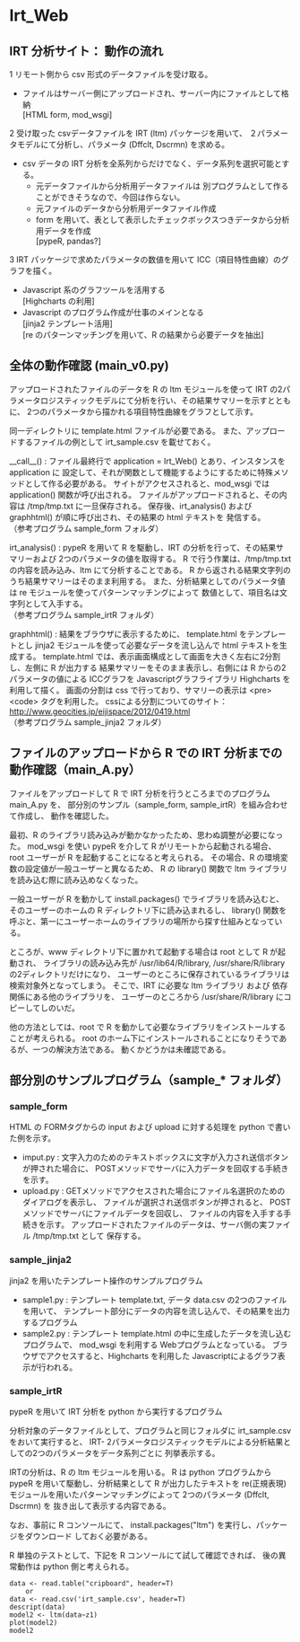 # Irt_Web

## IRT 分析サイト： 動作の流れ

1 リモート側から csv 形式のデータファイルを受け取る。  
  - ファイルはサーバー側にアップロードされ、サーバー内にファイルとして格納  
  [HTML form, mod_wsgi]
  
2 受け取った csvデータファイルを IRT (ltm) パッケージを用いて、
２パラメータモデルにて分析し、パラメータ (Dffclt, Dscrmn) を求める。  
  - csv データの IRT 分析を全系列からだけでなく、データ系列を選択可能とする。
    + 元データファイルから分析用データファイルは
別プログラムとして作ることができそうなので、今回は作らない。  
    + 元ファイルのデータから分析用データファイル作成  
    + form を用いて、表として表示したチェックボックスつきデータから分析用データを作成  
[pypeR, pandas?]

3 IRT パッケージで求めたパラメータの数値を用いて ICC（項目特性曲線）のグラフを描く。  
  - Javascript 系のグラフツールを活用する  
  [Highcharts の利用]  
  - Javascript のプログラム作成が仕事のメインとなる  
  [jinja2 テンプレート活用]  
    [re のパターンマッチングを用いて、R の結果から必要データを抽出]

## 全体の動作確認 (main_v0.py) ##

アップロードされたファイルのデータを R の ltm モジュールを使って 
IRT の2パラメータロジスティックモデルにて分析を行い、その結果サマリーを示すとともに、
2つのパラメータから描かれる項目特性曲線をグラフとして示す。

同一ディレクトリに template.html ファイルが必要である。
また、アップロードするファイルの例として irt_sample.csv を載せておく。

\_\_call\_\_() : ファイル最終行で application = Irt_Web() とあり、インスタンスを application に
設定して、それが関数として機能するようにするために特殊メソッドとして作る必要がある。
サイトがアクセスされると、mod_wsgi では application() 関数が呼び出される。
ファイルがアップロードされると、その内容は /tmp/tmp.txt に一旦保存される。
保存後、irt_analysis() および graphhtml() が順に呼び出され、その結果の html テキストを
発信する。  
（参考プログラム sample_form フォルダ）

irt_analysis() : pypeR を用いて R を駆動し、IRT の分析を行って、その結果サマリーおよび
2つのパラメータの値を取得する。
R で行う作業は、/tmp/tmp.txt の内容を読み込み、ltm にて分析することである。
R から返される結果文字列のうち結果サマリーはそのまま利用する。
また、分析結果としてのパラメータ値は re モジュールを使ってパターンマッチングによって
数値として、項目名は文字列として入手する。  
（参考プログラム sample_irtR フォルダ）

graphhtml() : 結果をブラウザに表示するために、 template.html をテンプレートとし 
jinja2 モジュールを使って必要なデータを流し込んで html テキストを生成する。
template.html では、表示画面構成として画面を大きく左右に2分割し、左側に R が出力する
結果サマリーをそのまま表示し、右側には R からの2パラメータの値による ICCグラフを
Javascriptグラフライブラリ Highcharts を利用して描く。
画面の分割は css で行っており、サマリーの表示は \<pre>\<code> タグを利用した。
cssによる分割についてのサイト： http://www.geocities.jp/eijispace/2012/0419.html  
（参考プログラム sample_jinja2 フォルダ）

## ファイルのアップロードから R での IRT 分析までの動作確認（main_A.py）

ファイルをアップロードして R で IRT 分析を行うところまでのプログラム main_A.py を、
部分別のサンプル（sample_form, sample_irtR）を組み合わせて作成し、
動作を確認した。

最初、R のライブラリ読み込みが動かなかったため、思わぬ調整が必要になった。
mod_wsgi を使い pypeR を介して R がリモートから起動される場合、
root ユーザーが R を起動することになると考えられる。
その場合、R の環境変数の設定値が一般ユーザーと異なるため、
R の library() 関数で ltm ライブラリを読み込む際に読み込めなくなった。

一般ユーザーが R を動かして install.packages() でライブラリを読み込むと、
そのユーザーのホームの R ディレクトリ下に読み込まれるし、
library() 関数を呼ぶと、第一にユーザーホームのライブラリの場所から探す仕組みとなっている。

ところが、www ディレクトリ下に置かれて起動する場合は root として R が起動され、
ライブラリの読み込み先が /usr/lib64/R/library, /usr/share/R/library の2ディレクトリだけになり、
ユーザーのところに保存されているライブラリは検索対象外となってしまう。
そこで、IRT に必要な ltm ライブラリ および 依存関係にある他のライブラリを、
ユーザーのところから /usr/share/R/library にコピーしてしのいだ。

他の方法としては、root で R を動かして必要なライブラリをインストールすることが考えられる。
root のホーム下にインストールされることになりそうであるが、一つの解決方法である。
動くかどうかは未確認である。

    
    
## 部分別のサンプルプログラム（sample_* フォルダ）

### sample_form

HTML の FORMタグからの input および upload に対する処理を
python で書いた例を示す。

  * imput.py : 文字入力のためのテキストボックスに文字が入力され送信ボタンが押された場合に、
POSTメソッドでサーバに入力データを回収する手続きを示す。  
  * upload.py : GETメソッドでアクセスされた場合にファイル名選択のためのダイアログを表示し、
ファイルが選択され送信ボタンが押されると、 POSTメソッドでサーバにファイルデータを回収し、 
ファイルの内容を入手する手続きを示す。
アップロードされたファイルのデータは、サーバ側の実ファイル /tmp/tmp.txt として
保存する。


### sample_jinja2

jinja2 を用いたテンプレート操作のサンプルプログラム

  * sample1.py : テンプレート template.txt, データ data.csv の2つのファイルを用いて、
テンプレート部分にデータの内容を流し込んで、その結果を出力するプログラム  
  * sample2.py : テンプレート template.html の中に生成したデータを流し込むプログラムで、
mod_wsgi を利用する Webプログラムとなっている。
ブラウザでアクセスすると、Highcharts を利用した Javascriptによるグラフ表示が行われる。

### sample_irtR

pypeR を用いて IRT 分析を python から実行するプログラム

分析対象のデータファイルとして、プログラムと同じフォルダに irt_sample.csv をおいて実行すると、
IRT- 2パラメータロジスティックモデルによる分析結果としての2つのパラメータをデータ系列ごとに
列挙表示する。

IRTの分析は、R の ltm モジュールを用いる。
R は python プログラムから pypeR を用いて駆動し、分析結果として R が出力したテキストを 
re(正規表現)モジュールを用いたパターンマッチングによって 2つのパラメータ (Dffclt, Dscrmn) を 
抜き出して表示する内容である。

なお、事前に R コンソールにて、 install.packages("ltm") を実行し、パッケージをダウンロード
しておく必要がある。

R 単独のテストとして、下記を R コンソールにて試して確認できれば、
後の異常動作は python 側と考えられる。

    data <- read.table("cripboard", header=T)
        or
    data <- read.csv('irt_sample.csv', header=T)
    descript(data)
    model2 <- ltm(data~z1)
    plot(model2)
    model2

    


